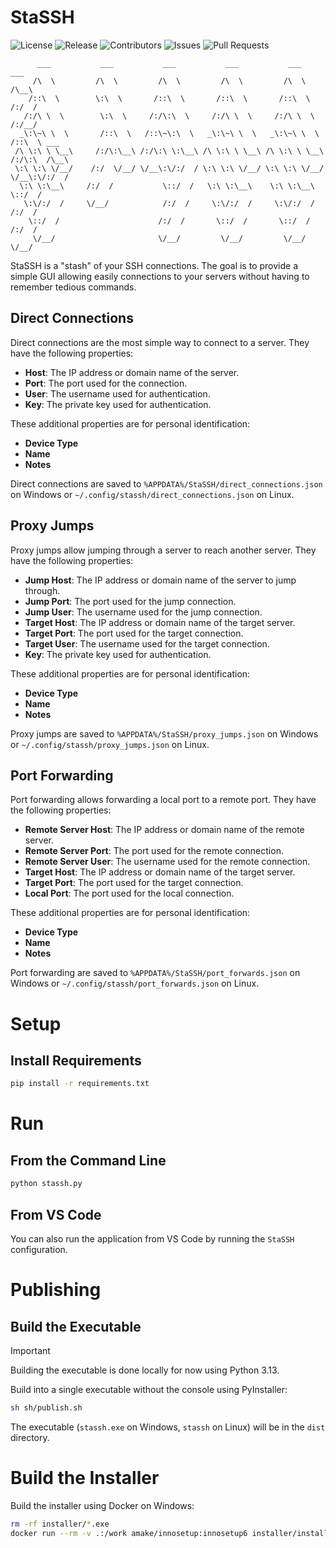 # StaSSH

![License](https://img.shields.io/github/license/campbellmbrown/stassh)
![Release](https://img.shields.io/github/v/release/campbellmbrown/stassh)
![Contributors](https://img.shields.io/github/contributors/campbellmbrown/stassh)
![Issues](https://img.shields.io/github/issues/campbellmbrown/stassh)
![Pull Requests](https://img.shields.io/github/issues-pr/campbellmbrown/stassh)

```
      ___           ___           ___           ___           ___           ___
     /\  \         /\  \         /\  \         /\  \         /\  \         /\__\
    /::\  \        \:\  \       /::\  \       /::\  \       /::\  \       /:/  /
   /:/\ \  \        \:\  \     /:/\:\  \     /:/\ \  \     /:/\ \  \     /:/__/
  _\:\~\ \  \       /::\  \   /::\~\:\  \   _\:\~\ \  \   _\:\~\ \  \   /::\  \ ___
 /\ \:\ \ \__\     /:/\:\__\ /:/\:\ \:\__\ /\ \:\ \ \__\ /\ \:\ \ \__\ /:/\:\  /\__\
 \:\ \:\ \/__/    /:/  \/__/ \/__\:\/:/  / \:\ \:\ \/__/ \:\ \:\ \/__/ \/__\:\/:/  /
  \:\ \:\__\     /:/  /           \::/  /   \:\ \:\__\    \:\ \:\__\        \::/  /
   \:\/:/  /     \/__/            /:/  /     \:\/:/  /     \:\/:/  /        /:/  /
    \::/  /                      /:/  /       \::/  /       \::/  /        /:/  /
     \/__/                       \/__/         \/__/         \/__/         \/__/
```

StaSSH is a "stash" of your SSH connections.
The goal is to provide a simple GUI allowing easily connections to your servers without having to remember tedious commands.

## Direct Connections

Direct connections are the most simple way to connect to a server. They have the following properties:

- **Host**: The IP address or domain name of the server.
- **Port**: The port used for the connection.
- **User**: The username used for authentication.
- **Key**: The private key used for authentication.

These additional properties are for personal identification:

- **Device Type**
- **Name**
- **Notes**

Direct connections are saved to `%APPDATA%/StaSSH/direct_connections.json` on Windows or `~/.config/stassh/direct_connections.json` on Linux.

## Proxy Jumps

Proxy jumps allow jumping through a server to reach another server. They have the following properties:

- **Jump Host**: The IP address or domain name of the server to jump through.
- **Jump Port**: The port used for the jump connection.
- **Jump User**: The username used for the jump connection.
- **Target Host**: The IP address or domain name of the target server.
- **Target Port**: The port used for the target connection.
- **Target User**: The username used for the target connection.
- **Key**: The private key used for authentication.

These additional properties are for personal identification:

- **Device Type**
- **Name**
- **Notes**

Proxy jumps are saved to `%APPDATA%/StaSSH/proxy_jumps.json` on Windows or `~/.config/stassh/proxy_jumps.json` on Linux.

## Port Forwarding

Port forwarding allows forwarding a local port to a remote port. They have the following properties:

- **Remote Server Host**: The IP address or domain name of the remote server.
- **Remote Server Port**: The port used for the remote connection.
- **Remote Server User**: The username used for the remote connection.
- **Target Host**: The IP address or domain name of the target server.
- **Target Port**: The port used for the target connection.
- **Local Port**: The port used for the local connection.

These additional properties are for personal identification:

- **Device Type**
- **Name**
- **Notes**

Port forwarding are saved to `%APPDATA%/StaSSH/port_forwards.json` on Windows or `~/.config/stassh/port_forwards.json` on Linux.

# Setup

## Install Requirements

```bash
pip install -r requirements.txt
```

# Run

## From the Command Line

```bash
python stassh.py
```

## From VS Code

You can also run the application from VS Code by running the `StaSSH` configuration.

# Publishing

## Build the Executable

> [!IMPORTANT]
> Building the executable is done locally for now using Python 3.13.

Build into a single executable without the console using PyInstaller:

```bash
sh sh/publish.sh
```

The executable (``stassh.exe`` on Windows, ``stassh`` on Linux) will be in the ``dist`` directory.

# Build the Installer

Build the installer using Docker on Windows:

```bash
rm -rf installer/*.exe
docker run --rm -v .:/work amake/innosetup:innosetup6 installer/installer.iss
```
